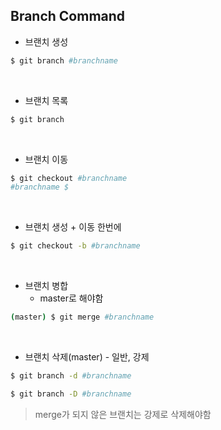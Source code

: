 ## Branch Command

- 브랜치 생성

```bash
$ git branch #branchname
```

<br>

- 브랜치 목록

```bash
$ git branch
```

<br>

- 브랜치 이동

```bash
$ git checkout #branchname
#branchname $
```

<br>

- 브랜치 생성 + 이동 한번에

```bash
$ git checkout -b #branchname
```

<br>

- 브랜치 병합
  - master로 해야함

```bash
(master) $ git merge #branchname
```

<br>

- 브랜치 삭제(master) - 일반, 강제

```bash
$ git branch -d #branchname

$ git branch -D #branchname
```

> merge가 되지 않은 브랜치는 강제로 삭제해야함
